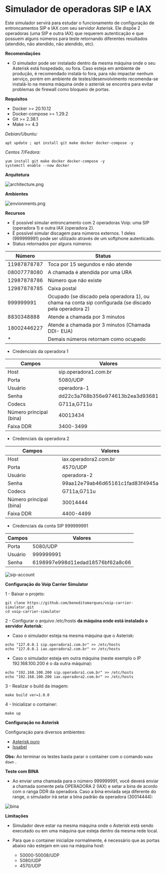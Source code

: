 # Simulador de operadoras SIP e IAX

Este simulador servirá para estudar o funcionamento de configuração de entroncamentos SIP e IAX com seu servidor Asterisk. Ele dispõe 2 operadoras (uma SIP e outra IAX) que requerem autenticação e que possuem alguns números para teste retornando diferentes resultados (atendido, não atendido, não atendido, etc).

**Recomendações**

 - O simulador pode ser instalado dentro da mesma máquina onde o seu Asterisk está hospedado, ou fora. Caso esteja em ambiente de produção, é recomendado instalá-lo fora, para não impactar nenhum serviço, porém em ambiente de testes/desenvolvimento recomenda-se instalá-lo na mesma máquina onde o asterisk se encontra para evitar problemas de firewall como bloqueio de portas.

**Requisitos**

 - Docker >= 20.10.12
 - Docker-compose >= 1.29.2
 - Git >= 2.38.1
 - Make >= 4.3


_Debian/Ubuntu:_
```shell
apt update ; apt install git make docker docker-compose -y
```

_Centos 7/Fedora:_
```shell
yum install git make docker docker-compose -y
systemctl enable --now docker
```

**Arquitetura**

![architecture.png](architecture.png)

**Ambientes**

![envionments.png](environments.png)

**Recursos**

 - É possível simular entroncamento com 2 operadoras Voip: uma SIP (operadora 1) e outra IAX (operadora 2).
 - É possível simular discagem para números externos. 1 deles (999999991) pode ser utilizado através de um softphone autenticado.
 - Status retornados por alguns números:

|Número|Status|
|--|--|
|11987878787|Toca por 15 segundos e não atende|
|08007778080|A chamada é atendida por uma URA|
|12987878786| Número que não existe |
|12987878785| Caixa postal |
|999999991| Ocupado (se discado pela operadora 1), ou chama na conta sip configurada (se discado pela operadora 2) |
|8830348888| Atende a chamada por 3 minutos |
|18002446227| Atende a chamada por 3 minutos (Chamada DDI- EUA) |
| * |Demais números retornam como ocupado |
 
 
  - Credenciais  da operadora 1

|Campos|Valores|
|--|--|
|Host|sip.operadora1.com.br|
|Porta|5080/UDP|
|Usuário|operadora-1|
|Senha|dd22c3a768b356e974613b2ea3d93681|
|Codecs|G711a,G711u|
|Número principal (bina)|40013434|
|Faixa DDR|3400-3499|

  - Credenciais  da operadora 2
   
|Campos|Valores|
|--|--|
|Host|iax.operadora2.com.br|
|Porta|4570/UDP|
|Usuário|operadora-2|
|Senha|99aa12e79ab46d65161c1fad83f4945a|
|Codecs|G711a,G711u|
|Número principal (bina)|30014444|
|Faixa DDR|4400-4499|

  

  - Credenciais  da conta SIP 999999991
   
|Campos|Valores|
|--|--|
|Porta|5080/UDP|
|Usuário|999999991|
|Senha|6198997e998d11edad18576bf62a8c66|

![sip-account](docs/img12-external-account.png)



**Configuração do Voip Carrier Simulator**
 
1 - Baixar o projeto:

```shell
git clone https://github.com/beneditomarques/voip-carrier-simulator.git
cd voip-carrier-simulator
```

2 - Configurar o arquivo /etc/hosts **da máquina onde está instalado o servidor Asterisk**:

 - Caso o simulador esteja na mesma máquina que o Asterisk:
  
```shell
echo "127.0.0.1 sip.operadora1.com.br" >> /etc/hosts
echo "127.0.0.1 iax.operadora2.com.br" >> /etc/hosts
```

 - Caso o simulador esteja em outra máquina (neste exemplo o IP 192.168.100.200 é o da outra máquina):
  
```shell
echo "192.168.100.200 sip.operadora1.com.br" >> /etc/hosts
echo "192.168.100.200 iax.operadora2.com.br" >> /etc/hosts
```



3 - Realizar o build da imagem:

```shell
make build ver=1.0.0
```

4 - Inicializar o container:

```shell
make up
```

**Configuração no Asterisk**

  Configuração para diversos ambientes:
 
 - [Asterisk puro](./docs/asterisk.md)
 - [Issabel](./docs/issabel.md)

**Obs:** Ao terminar os testes basta parar o container com o comando ```make down``` .


**Teste com BINA**

 - Ao enviar uma chamada para o número 999999991, você deverá enviar a chamada somente pela OPERADORA 2 (IAX) e setar a bina de acordo com o ranga DDR da operadora. Caso a bina enviada seja diferente do range, o simulador irá setar a bina padrão da operadora (30014444):

![bina](./docs/Voip%20simulator%20-%20bina.png)      


**Limitações**

 - Simulador deve estar na mesma máquina onde o Asterisk está sendo executado ou em uma máquina que esteja dentro da mesma rede local.

 - Para que o container inicialize normalmente, é necessário que as portas abaixo não estejam em uso na máquina host:
   - 50000-50008/UDP
   - 5080/UDP
   - 4570/UDP   

